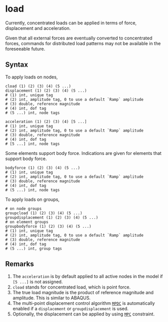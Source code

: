 # load

Currently, concentrated loads can be applied in terms of force, displacement and acceleration.

Given that all external forces are eventually converted to concentrated forces, commands for distributed load patterns may not be available in the foreseeable future.

## Syntax

To apply loads on nodes,

```
cload (1) (2) (3) (4) (5 ...)
displacement (1) (2) (3) (4) (5 ...)
# (1) int, unique tag
# (2) int, amplitude tag, 0 to use a default `Ramp` amplitude
# (3) double, reference magnitude
# (4) int, dof tag
# (5 ...) int, node tags

acceleration (1) (2) (3) (4) [5 ...]
# (1) int, unique tag
# (2) int, amplitude tag, 0 to use a default `Ramp` amplitude
# (3) double, reference magnitude
# (4) int, dof tag
# [5 ...] int, node tags
```

Some elements support body force. Indications are given for elements that support body force.

```
bodyforce (1) (2) (3) (4) (5 ...)
# (1) int, unique tag
# (2) int, amplitude tag, 0 to use a default `Ramp` amplitude
# (3) double, reference magnitude
# (4) int, dof tag
# (5 ...) int, node tags
```

To apply loads on groups,

```
# on node groups
groupcload (1) (2) (3) (4) (5 ...)
groupdisplacement (1) (2) (3) (4) (5 ...)
# on element groups
groupbodyforce (1) (2) (3) (4) (5 ...)
# (1) int, unique tag
# (2) int, amplitude tag, 0 to use a default `Ramp` amplitude
# (3) double, reference magnitude
# (4) int, dof tag
# (5 ...) int, group tags
```

## Remarks

1. The `acceleration` is by default applied to all active nodes in the model if `[5 ...]` is not assigned.
2. `cload` stands for concentrated load, which is point force.
3. The true load magnitude is the product of reference magnitude and amplitude. This is similar to ABAQUS.
4. The multi-point displacement control algorithm [`MPDC`](../../Library/Solver/MPDC.md) is automatically enabled if a `displacement` or `groupdisplacement` is used.
5. Optionally, the displacement can be applied by using [`MPC`](../../Library/Constraint/MPC.md) constraint.
